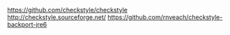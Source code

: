https://github.com/checkstyle/checkstyle
http://checkstyle.sourceforge.net/
https://github.com/rnveach/checkstyle-backport-jre6













 
 
 
 
 